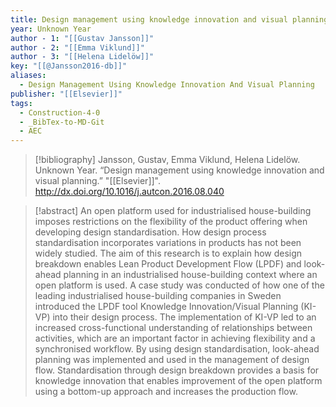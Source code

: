 ```yaml
---
title: Design management using knowledge innovation and visual planning
year: Unknown Year
author - 1: "[[Gustav Jansson]]"
author - 2: "[[Emma Viklund]]"
author - 3: "[[Helena Lidelöw]]"
key: "[[@Jansson2016-db]]"
aliases:
  - Design Management Using Knowledge Innovation And Visual Planning
publisher: "[[Elsevier]]"
tags:
  - Construction-4-0
  - _BibTex-to-MD-Git
  - AEC
---
```


> [!bibliography]
> Jansson, Gustav, Emma Viklund, Helena Lidelöw. Unknown Year. “Design management using knowledge innovation and visual planning.” "[[Elsevier]]". http://dx.doi.org/10.1016/j.autcon.2016.08.040

> [!abstract]
> An open platform used for industrialised house-building imposes restrictions on the flexibility of the product offering when developing design standardisation. How design process standardisation incorporates variations in products has not been widely studied. The aim of this research is to explain how design breakdown enables Lean Product Development Flow (LPDF) and look-ahead planning in an industrialised house-building context where an open platform is used. A case study was conducted of how one of the leading industrialised house-building companies in Sweden introduced the LPDF tool Knowledge Innovation/Visual Planning (KI-VP) into their design process. The implementation of KI-VP led to an increased cross-functional understanding of relationships between activities, which are an important factor in achieving flexibility and a synchronised workflow. By using design standardisation, look-ahead planning was implemented and used in the management of design flow. Standardisation through design breakdown provides a basis for knowledge innovation that enables improvement of the open platform using a bottom-up approach and increases the production flow.